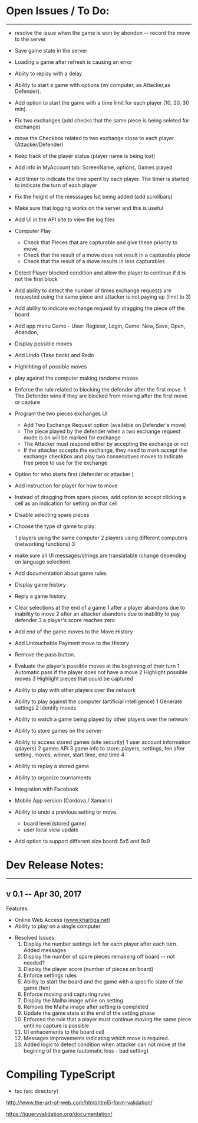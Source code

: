 
# Open Issues / To Do:
---
* resolve the issue when the game is won by abondon -- record the move to the server
* Save game state in the server
* Loading a game after refresh is causing an error
* Abiity to replay with a delay 
* Ability to start a game with options (w/ computer, as Attacker,as Defender). 
* Add option to start the game with a time limit for each player (10, 20, 30 min).
* Fix two exchanges (add checks that the same piece is being seleted for exchange)
* move the Checkbox related to two exchange close to each player (Attacker/Defender)
* Keep track of the player status  (player name is being lost)
* Add info in MyAccount tab: ScreenName, options, Games played
* Add timer to indicate the time spent by each player. The timer is started to indicate the turn of each player
* Fix the height of the messsages lsit being added (add scrollbars)
* Make sure that logging works on the server and this is useful
* Add UI in the API site to view the log files
* Computer Play
	- Check that Pieces that are capturable and give these priority to move
	- Check that the result of a move does not result in a capturable piece
	- Check that the result of a move results in less capturables 

* Detect Player blocked condition and allow the player to continue if it is not the first block
* Add ability to detect the number of times exchange requests are requested using the same piece and attacker is not paying up (limit to 3)
 
* Add ability to indicate exchange request by dragging the piece off the board
* Add app menu Game - User:  Register, Login,  Game:  New, Save, Open, Abandon, 
* Display possible moves 
* Add Undo (Take back) and Redo
* Highlihting of possible moves
* play against the computer making randome moves

* Enforce the rule related to blocking the defender after the first move.
  1 The Defender wins if they are blocked from moving after the first move or capture
* Program the two pieces exchanges UI
    - Add Two Exchange Request option (available on Defender's move)
    - The piece played by the defender when a two exchange request mode is on will be marked for exchange
    - The Attacker must respond either by accepting the exchange or not
    - If the attacker accepts the exchange, they need to mark accept the exchange checkbox and play two consecutives moves to indicate free piece to use for the exchange
* Option for who starts first (defender or attacker )

* Add instruction for player for how to move
* Instead of dragging from spare pieces, add option to accept clicking a cell as an indication for setting on that cell 
* Disable selecting spare pieces 
* Choose the type of game to play:

	1 players using the same computer 
	2 players using different computers  (networking functions)
	3 
* make sure all UI messages/strings are translatable (change depending on language selection)
* Add documentation about game rules
* Display game history
* Reply a game history

* Clear selections at the end of a game 
    1 after a player abandons due to inability to move
    2 after an attacker abandons due to inability to pay defender
    3 a player's score reaches zero
*  Add end of the game moves to the Move History
*  Add Untouchable Payment move to the History

* Remove the pass button. 
* Evaluate the player's possible moves at the beginning of their turn
    1 Automatic pass if the player does not have a move
    2 Highlight possible moves
    3 Highlight pieces that could be captured

* Ability to play with other players over  the network
* Ability to play against the computer (artificial intelligence)
    1 Generate settings
    2 Identify moves
    
* Ability to watch a game being played by other players over the network
* Ability to store games on the server
* Ability to access stored games (site security)
    1 user account information (players)
	2 games API
	3 game info to store: players, settings, fen after setting, moves, winner, start time, end time
	4
* Ability to replay a stored game
* Ability to organize tournaments
* Integration with Facebook
* Mobile App version  (Cordova / Xamarin)

* Ability to undo a previous setting or move.
    - board level (stored game)
    - user local view update

* Add option to support different size board: 5x5 and 9x9

# Dev Release Notes:
---
## v 0.1  -- Apr 30, 2017

Features:
- Online Web Access (www.kharbga.net)
- Ability to play on a single computer 

* Resolved Issues:
  1. Display the number settings left for each player after each turn. Added messages
  2. Display the number of spare pieces remaining off board  -- not needed?
  3. Display the player score (number of pieces on board) 
  4. Enforce settings rules
  5. Ability to start the board and the game with a specific state of the game (fen)   
  6. Enforce moving and capturing rules
  7. Display the Malha image while on setting
  8. Remove the Malha image after setting is completed
  9.  Update the game state at the end of the setting phase 
  10. Enforced the rule that a player must continue moving the same piece until no capture is possible
  11. UI enhacements to the board cell 
  12. Messages improvements indicating which move is required.
  13. Added logic to detect condition when attacker can not move at the begining of the game (automatic loss - bad setting)


# Compiling TypeScript 
- tsc    (src directory)


http://www.the-art-of-web.com/html/html5-form-validation/

https://jqueryvalidation.org/documentation/
